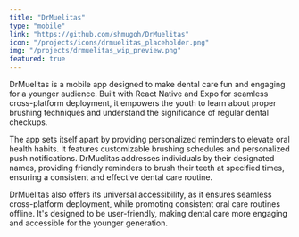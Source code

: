 ```yaml
---
title: "DrMuelitas"
type: "mobile"
link: "https://github.com/shmugoh/DrMuelitas"
icon: "/projects/icons/drmuelitas_placeholder.png"
img: "/projects/drmuelitas_wip_preview.png"
featured: true
---
```


DrMuelitas is a mobile app designed to make dental care fun and engaging for a younger audience.
Built with React Native and Expo for seamless cross-platform deployment, it empowers the youth to
learn about proper brushing techniques and understand the significance of regular dental checkups.

The app sets itself apart by providing personalized reminders to elevate oral health habits. It features
customizable brushing schedules and personalized push notifications. DrMuelitas addresses individuals
by their designated names, providing friendly reminders to brush their teeth at specified times, ensuring
a consistent and effective dental care routine.

DrMuelitas also offers its universal accessibility, as it ensures seamless cross-platform
deployment, while promoting consistent oral care routines offline. It's designed to be user-friendly,
making dental care more engaging and accessible for the younger generation.
